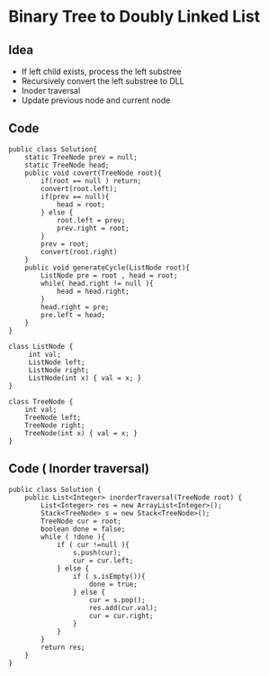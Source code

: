 # Binary Tree to Doubly Linked List

## Idea 
* If left child exists, process the left substree
* Recursively convert the left substree to DLL
* Inoder traversal 
* Update previous node and current node

## Code 

```
public class Solution{
	static TreeNode prev = null;
	static TreeNode head;
	public void covert(TreeNode root){
		if(root == null ) return;
		convert(root.left);
		if(prev == null){
			head = root;
		} else {
			root.left = prev;
			prev.right = root;
		}
		prev = root;
		convert(root.right)
	}
	public void generateCycle(ListNode root){
		ListNode pre = root , head = root;
		while( head.right != null ){
			head = head.right;
		}
		head.right = pre;
		pre.left = head;
	}
}

class ListNode {
     int val;
     ListNode left;
     ListNode right;
     ListNode(int x) { val = x; }
}

class TreeNode {
    int val;
    TreeNode left;
	TreeNode right;
	TreeNode(int x) { val = x; }
}
```

## Code ( Inorder traversal)

```
public class Solution {
    public List<Integer> inorderTraversal(TreeNode root) {
        List<Integer> res = new ArrayList<Integer>();
        Stack<TreeNode> s = new Stack<TreeNode>();
        TreeNode cur = root;
        boolean done = false;
        while ( !done ){
            if ( cur !=null ){
                s.push(cur);
                cur = cur.left;
            } else {
                if ( s.isEmpty()){
                    done = true;                
                } else {
                    cur = s.pop();
                    res.add(cur.val);
                    cur = cur.right;
                }
            }
        }
        return res;
    }
}

```